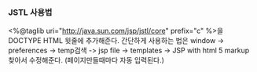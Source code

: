 ### JSTL 사용법 

<%@taglib uri="http://java.sun.com/jsp/jstl/core" prefix="c" %>을 DOCTYPE HTML 윗줄에 추가해준다. 
간단하게 사용하는 법은 window -> preferences -> temp검색 -> jsp file -> templates -> JSP with html 5 markup 찾아서 수정해준다. (페이지만들때마다 자동 입력된다.)
